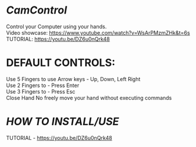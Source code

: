 # *CamControl*

Control your Computer using your hands.      
Video showcase: https://www.youtube.com/watch?v=WsArPMzmZHk&t=6s        
TUTORIAL: https://youtu.be/DZ6u0nQrk48

# DEFAULT CONTROLS:                                         
Use 5 Fingers to use Arrow keys - Up, Down, Left Right                       
Use 2 Fingers to - Press Enter                                
Use 3 Fingers to - Press Esc                             
Close Hand No freely move your hand without executing commands                        

# *HOW TO INSTALL/USE* 
TUTORIAL - https://youtu.be/DZ6u0nQrk48

 
